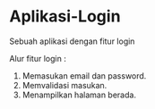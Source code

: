 # Aplikasi-Login
Sebuah aplikasi dengan fitur login

Alur fitur login :
1. Memasukan email dan password.
2. Memvalidasi masukan.
3. Menampilkan halaman berada.
